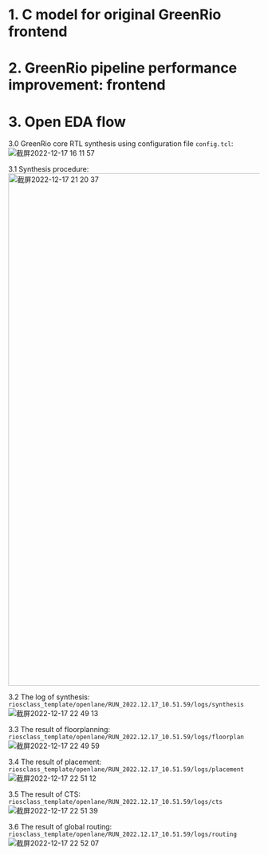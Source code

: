 # 1. C model for original GreenRio frontend



# 2. GreenRio pipeline performance improvement: frontend



# 3. Open EDA flow
3.0 GreenRio core RTL synthesis using configuration file `config.tcl`:
![截屏2022-12-17 16 11 57](https://user-images.githubusercontent.com/115879790/208232539-fd248643-9f7a-45b3-816d-5791e9f6f122.png)

3.1 Synthesis procedure:
<img width="1027" alt="截屏2022-12-17 21 20 37" src="https://user-images.githubusercontent.com/115879790/208243907-c9cd1ab6-39aa-42ae-aedb-ba60d8e16c76.png">

3.2 The log of synthesis: `riosclass_template/openlane/RUN_2022.12.17_10.51.59/logs/synthesis`
![截屏2022-12-17 22 49 13](https://user-images.githubusercontent.com/115879790/208247645-dfd282ef-7b92-40f4-9867-241fd038ec59.png)


3.3 The result of floorplanning: `riosclass_template/openlane/RUN_2022.12.17_10.51.59/logs/floorplan`
![截屏2022-12-17 22 49 59](https://user-images.githubusercontent.com/115879790/208247675-790af464-9fdf-4132-854d-7fb699057702.png)


3.4 The result of placement: `riosclass_template/openlane/RUN_2022.12.17_10.51.59/logs/placement`
![截屏2022-12-17 22 51 12](https://user-images.githubusercontent.com/115879790/208247732-f220caa8-0d72-4a0a-be4b-1963d242840e.png)


3.5 The result of CTS: `riosclass_template/openlane/RUN_2022.12.17_10.51.59/logs/cts`
![截屏2022-12-17 22 51 39](https://user-images.githubusercontent.com/115879790/208247756-f4ea65a0-046c-4e3a-9be8-2abfd8faec32.png)


3.6 The result of global routing: `riosclass_template/openlane/RUN_2022.12.17_10.51.59/logs/routing`
![截屏2022-12-17 22 52 07](https://user-images.githubusercontent.com/115879790/208247767-87b50e52-22fd-49d1-8912-081797d5aaa3.png)

